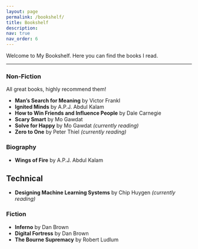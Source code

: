 ```yaml
---
layout: page
permalink: /bookshelf/
title: Bookshelf
description:
nav: true
nav_order: 6
---
```


Welcome to My Bookshelf. Here you can find the books I read.

---

### Non-Fiction

All great books, highly recommend them!

- **Man’s Search for Meaning** by Victor Frankl
- **Ignited Minds** by A.P.J. Abdul Kalam
- **How to Win Friends and Influence People** by Dale Carnegie
- **Scary Smart** by Mo Gawdat
- **Solve for Happy** by Mo Gawdat _(currently reading)_
- **Zero to One** by Peter Thiel _(currently reading)_

### Biography

- **Wings of Fire** by A.P.J. Abdul Kalam

## Technical

- **Designing Machine Learning Systems** by Chip Huygen _(currently reading)_

### Fiction

- **Inferno** by Dan Brown
- **Digital Fortress** by Dan Brown
- **The Bourne Supremacy** by Robert Ludlum
